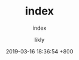 ---
post: post
title: index
subtitle: index
categories: []
tags: []
layout: post
author: likly
date: 2019-03-16 18:36:54 +800
version: 1.0
---
